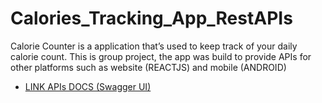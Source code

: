 # Calories_Tracking_App_RestAPIs
Calorie Counter is a application that’s used to keep track of your daily calorie count. This is group project, the app was build to provide APIs for other platforms such as website (REACTJS) and mobile (ANDROID)

- [LINK APIs DOCS (Swagger UI) ](https://caloriestrackingapprestapis-production.up.railway.app/swagger-ui.html#/)
